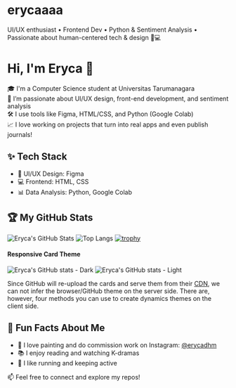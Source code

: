 # erycaaaa
UI/UX enthusiast • Frontend Dev • Python &amp; Sentiment Analysis • Passionate about human-centered tech &amp; design 🎨💻

# Hi, I'm Eryca 👋

🎓 I'm a Computer Science student at Universitas Tarumanagara  
🎨 I’m passionate about UI/UX design, front-end development, and sentiment analysis  
🛠️ I use tools like Figma, HTML/CSS, and Python (Google Colab)  
📈 I love working on projects that turn into real apps and even publish journals!

## ✨ Tech Stack

- 🎨 UI/UX Design: Figma
- 💻 Frontend: HTML, CSS
- 📊 Data Analysis: Python, Google Colab

## 🏆 My GitHub Stats

![Eryca's GitHub Stats](https://github-readme-stats.vercel.app/api?username=erycadhm&show_icons=true&theme=radical)
![Top Langs](https://github-readme-stats.vercel.app/api/top-langs/?username=erycadhm&layout=compact&theme=radical)
[![trophy](https://github-profile-trophy.vercel.app/?username=erycadhm&theme=monokai)](https://github.com/ryo-ma/github-profile-trophy)

#### Responsive Card Theme

![Eryca's GitHub stats - Dark](https://github-readme-stats.vercel.app/api?username=erycaaaaa&show_icons=true&theme=dark#gh-dark-mode-only)
![Eryca's GitHub stats - Light](https://github-readme-stats.vercel.app/api?username=erycaaaaa&show_icons=true&theme=default#gh-light-mode-only)

Since GitHub will re-upload the cards and serve them from their [CDN](https://docs.github.com/en/authentication/keeping-your-account-and-data-secure/about-anonymized-urls), we can not infer the browser/GitHub theme on the server side. There are, however, four methods you can use to create dynamics themes on the client side.


## 💬 Fun Facts About Me

- 🎨 I love painting and do commission work on Instagram: [@erycadhm](https://instagram.com/erycadhm)
- 📚 I enjoy reading and watching K-dramas
- 🏃 I like running and keeping active

📫 Feel free to connect and explore my repos!
